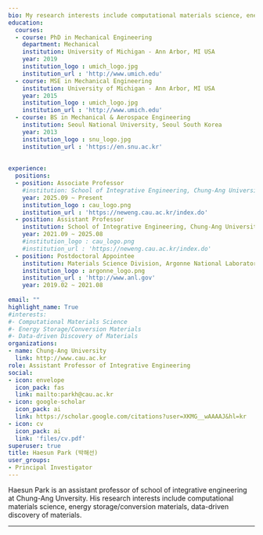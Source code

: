 ```yaml
---
bio: My research interests include computational materials science, energy storage/conversion materials, and data-driven discovery of materials.
education:
  courses:
  - course: PhD in Mechanical Engineering
    department: Mechanical
    institution: University of Michigan - Ann Arbor, MI USA
    year: 2019
    institution_logo : umich_logo.jpg
    institution_url : 'http://www.umich.edu'    
  - course: MSE in Mechanical Engineering
    institution: University of Michigan - Ann Arbor, MI USA
    year: 2015
    institution_logo : umich_logo.jpg
    institution_url : 'http://www.umich.edu'
  - course: BS in Mechanical & Aerospace Engineering
    institution: Seoul National University, Seoul South Korea
    year: 2013
    institution_logo : snu_logo.jpg
    institution_url : 'https://en.snu.ac.kr'    
    
    
experience:
  positions:
  - position: Associate Professor
    #institution: School of Integrative Engineering, Chung-Ang University, Seoul, South Korea
    year: 2025.09 ~ Present
    institution_logo : cau_logo.png
    institution_url : 'https://neweng.cau.ac.kr/index.do'
  - position: Assistant Professor
    institution: School of Integrative Engineering, Chung-Ang University, Seoul, South Korea
    year: 2021.09 ~ 2025.08
    #institution_logo : cau_logo.png
    #institution_url : 'https://neweng.cau.ac.kr/index.do'
  - position: Postdoctoral Appointee
    institution: Materials Science Division, Argonne National Laboratory, Lemont, IL USA
    institution_logo : argonne_logo.png
    institution_url : 'http://www.anl.gov'
    year: 2019.02 ~ 2021.08
  
email: ""
highlight_name: True
#interests:
#- Computational Materials Science
#- Energy Storage/Conversion Materials
#- Data-driven Discovery of Materials
organizations:
- name: Chung-Ang University
  link: http://www.cau.ac.kr
role: Assistant Professor of Integrative Engineering
social:
- icon: envelope
  icon_pack: fas
  link: mailto:parkh@cau.ac.kr
- icon: google-scholar
  icon_pack: ai
  link: https://scholar.google.com/citations?user=XKMG__wAAAAJ&hl=kr
- icon: cv
  icon_pack: ai
  link: 'files/cv.pdf'
superuser: true
title: Haesun Park (박해선)
user_groups:
- Principal Investigator
---
```

Haesun Park is an assistant professor of school of integrative engineering at Chung-Ang Unversity. His research interests include  computational materials science, energy storage/conversion materials, data-driven discovery of materials. 

---



